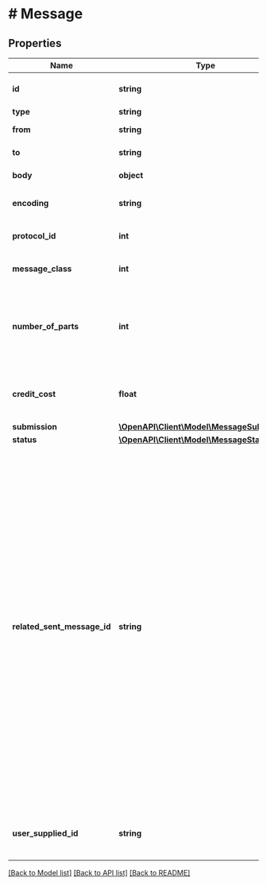 # # Message

## Properties

Name | Type | Description | Notes
------------ | ------------- | ------------- | -------------
**id** | **string** | A unique identifier that is assigned when the message is created. |
**type** | **string** | The message direction |
**from** | **string** | The address part of the sender id | [optional]
**to** | **string** | The phone number of the recipient |
**body** | **object** | The content of the message |
**encoding** | **string** | The type of the content.  See the &#x60;encoding&#x60; field for more information. | [optional]
**protocol_id** | **int** | See the &#x60;protocolId&#x60; field for more information. | [optional]
**message_class** | **int** | See the &#x60;messageClass&#x60; field for more information. | [optional]
**number_of_parts** | **int** | The number of parts.  If this is a concatenated message, the number of parts will be more than 1.  Note that this field does not have a value in the submission response. | [optional]
**credit_cost** | **float** | The cost of the message (in credits).   Note that this field does not have a value in the submission response. | [optional]
**submission** | [**\OpenAPI\Client\Model\MessageSubmission**](MessageSubmission.md) |  | [optional]
**status** | [**\OpenAPI\Client\Model\MessageStatus**](MessageStatus.md) |  |
**related_sent_message_id** | **string** | This field has a value only if the type is RECEIVED. With SMS messages, it is not possible to link a reply directly with a specific sent message.  However, if you specified &#x60;REPLIABLE&#x60; in the &#x60;from&#x60; property, BulkSMS will link any reply to the most recent message sent to a given phone number.  The &#x60;relatedSentMessageId&#x60; property keeps the information about this link.  You can use this property to derive an implicit conversation from a set of messages.   - If a received reply message has a &#x60;relatedSentMessageId&#x60;, you can use it to retrieve the last message that was sent before the reply was received.   - If you have the &#x60;id&#x60; of the sent message and you want all the received messages that relate to it, you can use the List Related Messages Operation. | [optional]
**user_supplied_id** | **string** | This is the value you supplied in the &#x60;userSuppliedId&#x60; field. Has a value only if the &#x60;type&#x60; is SENT. | [optional]

[[Back to Model list]](../../README.md#models) [[Back to API list]](../../README.md#endpoints) [[Back to README]](../../README.md)

